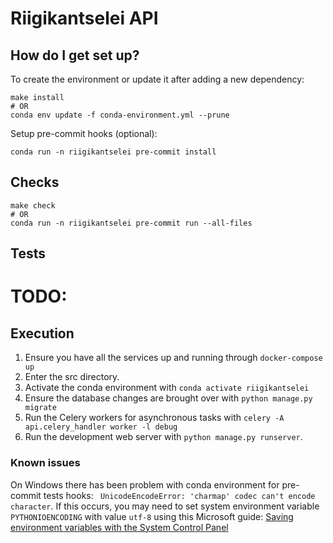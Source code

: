 # Riigikantselei API

## How do I get set up? ##

To create the environment or update it after adding a new dependency:

```
make install
# OR
conda env update -f conda-environment.yml --prune
```

Setup pre-commit hooks (optional):

```
conda run -n riigikantselei pre-commit install
```

## Checks

```
make check
# OR
conda run -n riigikantselei pre-commit run --all-files
```

## Tests

# TODO:

## Execution

1. Ensure you have all the services up and running through ```docker-compose up```
1. Enter the src directory.
1. Activate the conda environment with ```conda activate riigikantselei```
1. Ensure the database changes are brought over with ```python manage.py migrate```
1. Run the Celery workers for asynchronous tasks with ```celery -A api.celery_handler worker -l debug```
1. Run the development web server with ```python manage.py runserver```.

### Known issues ###

On Windows there has been problem with conda environment for pre-commit tests hooks:
` UnicodeEncodeError: 'charmap' codec can't encode character`.
If this occurs, you may need to set system environment variable `PYTHONIOENCODING` with value `utf-8`
using this Microsoft guide:
[Saving environment variables with the System Control Panel](https://learn.microsoft.com/en-us/powershell/module/microsoft.powershell.core/about/about_environment_variables?view=powershell-7.3#saving-environment-variables-with-the-system-control-panel)

